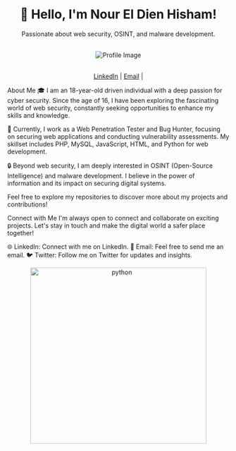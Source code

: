 <div align="center">
  <h1>👋 Hello, I'm Nour El Dien Hisham!</h1>
  <p>Passionate about web security, OSINT, and malware development.</p>
  <br>
  <img src="https://drive.google.com/file/d/1n7Z8r2QV8VQnrDVU3eK5n5fGoG3PICLq/view?usp=drive_link" alt="Profile Image">
  <br>
  <br>
  <p>
    <a href="https://www.linkedin.com/in/nour-el-dien-bassiouny-054674250/">LinkedIn</a> |
    <a href="nourbassuni1@gmail.com">Email</a> |
   
  </p>
</div>
About Me
🎓 I am an 18-year-old driven individual with a deep passion for cyber security. Since the age of 16, I have been exploring the fascinating world of web security, constantly seeking opportunities to enhance my skills and knowledge.

💼 Currently, I work as a Web Penetration Tester and Bug Hunter, focusing on securing web applications and conducting vulnerability assessments. My skillset includes PHP, MySQL, JavaScript, HTML, and Python for web development.

🔒 Beyond web security, I am deeply interested in OSINT (Open-Source Intelligence) and malware development. I believe in the power of information and its impact on securing digital systems.



Feel free to explore my repositories to discover more about my projects and contributions!

Connect with Me
I'm always open to connect and collaborate on exciting projects. Let's stay in touch and make the digital world a safer place together!

🌐 LinkedIn: Connect with me on LinkedIn.
📧 Email: Feel free to send me an email.
🐦 Twitter: Follow me on Twitter for updates and insights.
<div align="center">
  <img src="https://www.google.com/url?sa=i&url=https%3A%2F%2Fgiphy.com%2Fexplore%2Fpython3&psig=AOvVaw2PPwzkozHM6Sk8dI56Y_BJ&ust=1687833506431000&source=images&cd=vfe&ved=0CBEQjRxqFwoTCNjNpamB4P8CFQAAAAAdAAAAABAE" alt="python" width="400">
</div>

